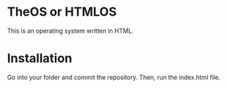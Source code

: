 # TheOS or HTMLOS
This is an operating system written in HTML. 

# Installation
Go into your folder and commit the repository. Then, run the index.html file.
